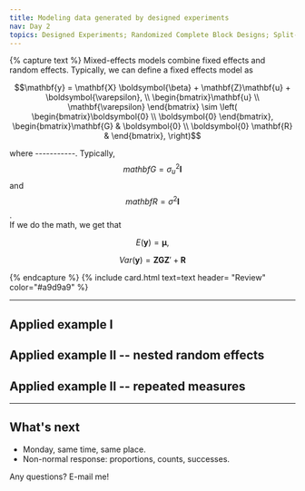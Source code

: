 ```yaml
---
title: Modeling data generated by designed experiments
nav: Day 2
topics: Designed Experiments; Randomized Complete Block Designs; Split-Plot-Designs; Repeated Measures
---
```


{% capture text %}
Mixed-effects models combine fixed effects and random effects. 
Typically, we can define a fixed effects model as 

$$\mathbf{y} = \mathbf{X} \boldsymbol{\beta} + \mathbf{Z}\mathbf{u} + \boldsymbol{\varepsilon}, \\ 
\begin{bmatrix}\mathbf{u} \\ \mathbf{\varepsilon} \end{bmatrix} \sim \left(
\begin{bmatrix}\boldsymbol{0} \\ \boldsymbol{0} \end{bmatrix}, 
\begin{bmatrix}\mathbf{G} & \boldsymbol{0} \\
\boldsymbol{0} \mathbf{R} & \end{bmatrix}, 
\right)$$

where -----------. 
Typically, $$mathbf{G} = \sigma^2_u \mathbf{I}$$ and $$mathbf{R} = \sigma^2 \mathbf{I}$$.  
If we do the math, we get that  

$$E(\mathbf{y}) = \boldsymbol{\mu},$$

$$Var(\mathbf{y}) = \mathbf{Z}\mathbf{G}\mathbf{Z}' + \mathbf{R}$$

{% endcapture %}
{% include card.html text=text header= "Review" color="#a9d9a9" %}

------

## Applied example I  

## Applied example II -- nested random effects    

## Applied example II -- repeated measures    

------

## What's next  

- Monday, same time, same place.  
- Non-normal response: proportions, counts, successes.  

Any questions? E-mail me!  

